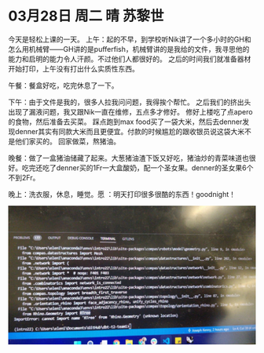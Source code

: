 # 03月28日 周二 晴 苏黎世

今天是轻松上课的一天。
上午：起的不早，到学校听Nik讲了一个多小时的GH和怎么用机械臂——GH讲的是pufferfish，机械臂讲的是我给的文件，我寻思他的能力和启明的能力令人汗颜。不过他们人都很好的。
之后的时间我们就准备器材开始打印，上午没有打出什么实质性东西。

午餐：餐盒好吃，吃完休息了一下。

下午：由于文件是我的，很多人拉我问问题，我得挨个帮忙。
之后我们的挤出头出现了漏液问题，我又跟Nik一直在维修，五点多才修好。
修好上楼吃了点apero的食物，然后准备去买菜。
踩点跑到max food买了一袋大米，然后去denner发现denner其实有同款大米而且更便宜。付款的时候尴尬的跟收银员说这袋大米不是他们家买的。
回家做菜，熬猪油。

晚餐：做了一盒猪油储藏了起来。大葱猪油渣下饭又好吃，猪油炒的青菜味道也很好。吃完还吃了denner买的1Fr一大盒酸奶，配一个圣女果。denner的圣女果6个不到2Fr。

晚上：洗衣服，休息，睡觉。愿 ：明天打印很多很酷的东西！goodnight！


![image](images\\6423705667783eafa55ddcea.jpg)




